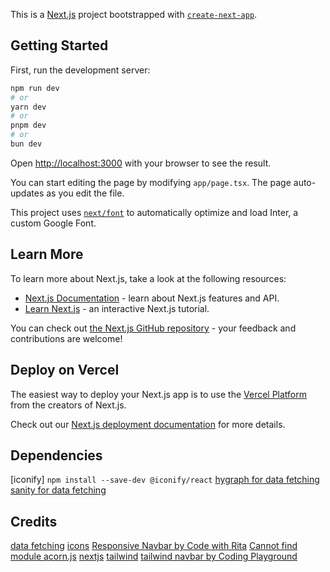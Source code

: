 This is a [Next.js](https://nextjs.org/) project bootstrapped with [`create-next-app`](https://github.com/vercel/next.js/tree/canary/packages/create-next-app).

## Getting Started

First, run the development server:

```bash
npm run dev
# or
yarn dev
# or
pnpm dev
# or
bun dev
```

Open [http://localhost:3000](http://localhost:3000) with your browser to see the result.

You can start editing the page by modifying `app/page.tsx`. The page auto-updates as you edit the file.

This project uses [`next/font`](https://nextjs.org/docs/basic-features/font-optimization) to automatically optimize and load Inter, a custom Google Font.

## Learn More

To learn more about Next.js, take a look at the following resources:

- [Next.js Documentation](https://nextjs.org/docs) - learn about Next.js features and API.
- [Learn Next.js](https://nextjs.org/learn) - an interactive Next.js tutorial.

You can check out [the Next.js GitHub repository](https://github.com/vercel/next.js/) - your feedback and contributions are welcome!

## Deploy on Vercel

The easiest way to deploy your Next.js app is to use the [Vercel Platform](https://vercel.com/new?utm_medium=default-template&filter=next.js&utm_source=create-next-app&utm_campaign=create-next-app-readme) from the creators of Next.js.

Check out our [Next.js deployment documentation](https://nextjs.org/docs/deployment) for more details.

## Dependencies

[iconify] `npm install --save-dev @iconify/react`
[hygraph for data fetching](https://app.hygraph.com/)
[sanity for data fetching](https://github.com/vercel/next.js/tree/canary/examples/cms-sanity)

## Credits

[data fetching](https://nextjs.org/docs/pages/building-your-application/data-fetching)
[icons](https://iconify.design/docs/icon-components/react/)
[Responsive Navbar by Code with Rita](https://www.youtube.com/watch?v=EtPRSidpxSU)
[Cannot find module acorn.js](https://stackoverflow.com/questions/73195418/cannot-find-module-acorn-js/73196691#73196691)
[nextjs](https://www.youtube.com/watch?v=zbYBgy_ChGY)
[tailwind](https://tailwindcss.com/docs/responsive-design)
[tailwind navbar by Coding Playground](https://github.com/vlahou89/nextjs-tailwindcss-navbar/blob/main/components/NavBar.jsx)
